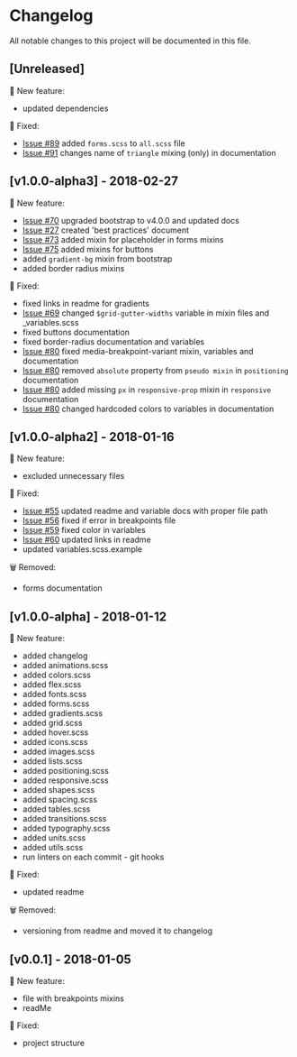 # Changelog
All notable changes to this project will be documented in this file.

## [Unreleased]
:rocket: New feature:
- updated dependencies

:bug: Fixed:
- [Issue #89](https://github.com/7ninjas/scss-mixins/issues/89) added `forms.scss` to `all.scss` file 
- [Issue #91](https://github.com/7ninjas/scss-mixins/issues/91) changes name of `triangle` mixing (only) in 
documentation

## [v1.0.0-alpha3] - 2018-02-27
:rocket: New feature:
- [Issue #70](https://github.com/7ninjas/scss-mixins/issues/70) upgraded bootstrap to v4.0.0 and updated docs
- [Issue #27](https://github.com/7ninjas/scss-mixins/issues/27) created 'best practices' document
- [Issue #73](https://github.com/7ninjas/scss-mixins/issues/73) added mixin for placeholder in forms mixins
- [Issue #75](https://github.com/7ninjas/scss-mixins/issues/75) added mixins for buttons
- added `gradient-bg` mixin from bootstrap
- added border radius mixins

:bug: Fixed:
- fixed links in readme for gradients
- [Issue #69](https://github.com/7ninjas/scss-mixins/issues/69) changed `$grid-gutter-widths` variable in mixin files
 and _variables.scss
- fixed buttons documentation
- fixed border-radius documentation and variables
- [Issue #80](https://github.com/7ninjas/scss-mixins/issues/80) fixed media-breakpoint-variant mixin, variables and documentation 
- [Issue #80](https://github.com/7ninjas/scss-mixins/issues/80) removed `absolute` property from `pseudo mixin` in 
`positioning` documentation
- [Issue #80](https://github.com/7ninjas/scss-mixins/issues/80) added missing `px` in `responsive-prop` mixin in 
`responsive` documentation
- [Issue #80](https://github.com/7ninjas/scss-mixins/issues/80) changed hardcoded colors to variables in documentation

## [v1.0.0-alpha2] - 2018-01-16
:rocket: New feature:
- excluded unnecessary files

:bug: Fixed:
- [Issue #55](https://github.com/7ninjas/scss-mixins/issues/55) updated readme and variable docs with proper file path
- [Issue #56](https://github.com/7ninjas/scss-mixins/issues/56) fixed if error in breakpoints file
- [Issue #59](https://github.com/7ninjas/scss-mixins/issues/59) fixed color in variables
- [Issue #60](https://github.com/7ninjas/scss-mixins/issues/60) updated links in readme
- updated variables.scss.example

:wastebasket: Removed:
- forms documentation

## [v1.0.0-alpha] - 2018-01-12
:rocket: New feature:
- added changelog
- added animations.scss
- added colors.scss
- added flex.scss
- added fonts.scss
- added forms.scss
- added gradients.scss
- added grid.scss
- added hover.scss
- added icons.scss
- added images.scss
- added lists.scss
- added positioning.scss
- added responsive.scss
- added shapes.scss
- added spacing.scss
- added tables.scss
- added transitions.scss
- added typography.scss
- added units.scss
- added utils.scss
- run linters on each commit - git hooks
 
:bug: Fixed:
- updated readme

:wastebasket: Removed:
- versioning from readme and moved it to changelog

## [v0.0.1] - 2018-01-05
:rocket: New feature:

- file with breakpoints mixins
- readMe

:bug: Fixed:

- project structure

